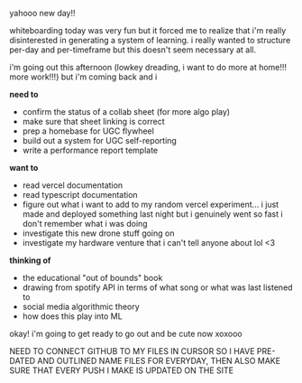 yahooo new day!! 

whiteboarding today was very fun but it forced me to realize that i'm really disinterested in generating a system of learning. 
i really wanted to structure per-day and per-timeframe but this doesn't seem necessary at all.

i'm going out this afternoon (lowkey dreading, i want to do more at home!!! more work!!!)
but i'm coming back and i

**need to**
- confirm the status of a collab sheet (for more algo play)
- make sure that sheet linking is correct
- prep a homebase for UGC flywheel
- build out a system for UGC self-reporting
- write a performance report template

**want to**
- read vercel documentation
- read typescript documentation
- figure out what i want to add to my random vercel experiment... i just made and deployed something last night but i genuinely went so fast i don't remember what i was doing
- investigate this new drone stuff going on
- investigate my hardware venture that i can't tell anyone about lol <3

**thinking of**
- the educational "out of bounds" book
- drawing from spotify API in terms of what song or what was last listened to
- social media algorithmic theory
- how does this play into ML

okay! i'm going to get ready to go out and be cute now xoxooo


NEED TO CONNECT GITHUB TO MY FILES IN CURSOR SO I HAVE PRE-DATED AND OUTLINED NAME FILES FOR EVERYDAY, THEN ALSO MAKE SURE THAT EVERY PUSH I MAKE IS UPDATED ON THE SITE
